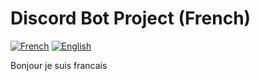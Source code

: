 # Discord Bot Project (French)

[![French][french-shield]][french-url]
[![English][english-shield]][english-url]

Bonjour je suis francais



[french-shield]: https://img.shields.io/badge/lang-french-blue.svg?style=for-the-badge&logo=ocam
[french-url]: /README_G.fr.md

[english-shield]: https://img.shields.io/badge/lang-english-darkpurple.svg?style=for-the-badge&logo=ocam
[english-url]: /README_G.md
